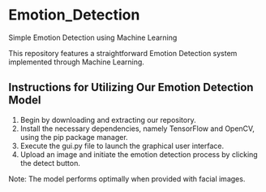 # Emotion_Detection
Simple Emotion Detection using Machine Learning

This repository features a straightforward Emotion Detection system implemented through Machine Learning.

## Instructions for Utilizing Our Emotion Detection Model
1. Begin by downloading and extracting our repository.
2. Install the necessary dependencies, namely TensorFlow and OpenCV, using the pip package manager.
3. Execute the gui.py file to launch the graphical user interface.
4. Upload an image and initiate the emotion detection process by clicking the detect button.

Note: The model performs optimally when provided with facial images.
